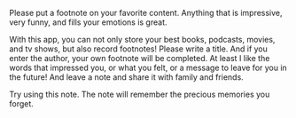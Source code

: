 Please put a footnote on your favorite content. Anything that is impressive, very funny, and fills your emotions is great.

With this app, you can not only store your best books, podcasts, movies, and tv shows, but also record footnotes! Please write a title. And if you enter the author, your own footnote will be completed. At least I like the words that impressed you, or what you felt, or a message to leave for you in the future! And leave a note and share it with family and friends.

Try using this note. The note will remember the precious memories you forget.
